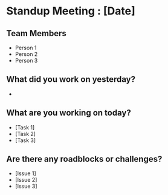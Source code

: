 # Standup Meeting : [Date]

## Team Members
* Person 1
* Person 2
* Person 3

## What did you work on yesterday?
*

## What are you working on today?
- [Task 1]
- [Task 2]
- [Task 3]

## Are there any roadblocks or challenges?
- [Issue 1]
- [Issue 2]
- [Issue 3]
